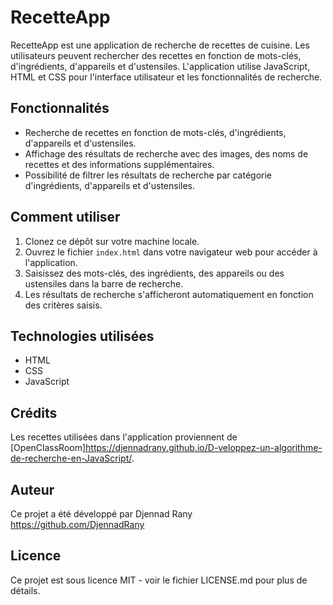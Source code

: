 # RecetteApp

RecetteApp est une application de recherche de recettes de cuisine. Les utilisateurs peuvent rechercher des recettes en fonction de mots-clés, d'ingrédients, d'appareils et d'ustensiles. L'application utilise JavaScript, HTML et CSS pour l'interface utilisateur et les fonctionnalités de recherche.


## Fonctionnalités

- Recherche de recettes en fonction de mots-clés, d'ingrédients, d'appareils et d'ustensiles.
- Affichage des résultats de recherche avec des images, des noms de recettes et des informations supplémentaires.
- Possibilité de filtrer les résultats de recherche par catégorie d'ingrédients, d'appareils et d'ustensiles.

## Comment utiliser

1. Clonez ce dépôt sur votre machine locale.
2. Ouvrez le fichier `index.html` dans votre navigateur web pour accéder à l'application.
3. Saisissez des mots-clés, des ingrédients, des appareils ou des ustensiles dans la barre de recherche.
4. Les résultats de recherche s'afficheront automatiquement en fonction des critères saisis.

## Technologies utilisées

- HTML
- CSS
- JavaScript

## Crédits

Les recettes utilisées dans l'application proviennent de [OpenClassRoom]https://djennadrany.github.io/D-veloppez-un-algorithme-de-recherche-en-JavaScript/.

## Auteur

Ce projet a été développé par Djennad Rany https://github.com/DjennadRany

## Licence

Ce projet est sous licence MIT - voir le fichier LICENSE.md pour plus de détails.
